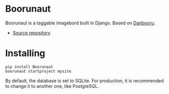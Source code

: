 # Boorunaut
Boorunaut is a taggable imagebord built in Django. Based on [Danbooru](https://github.com/r888888888/danbooru).

* [Source repository](https://github.com/Boorunaut/Boorunaut)

# Installing

```
pip install Boorunaut
boorunaut startproject mysite
```

By default, the database is set to SQLite. For production, it is recommended to change it to another one, like PostgreSQL.